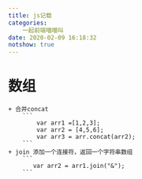 ```yaml
---
title: js记载
categories:
	一起前端喵喵叫
date: 2020-02-09 16:18:32
notshow: true
---
```

 # 数组
	+ 合并concat
		```
			var arr1 =[1,2,3];
			var arr2 = [4,5,6];
			var arr3 = arr.concat(arr2);
		```
	+ join 添加一个连接符，返回一个字符串数组
		```
		   var arr2 = arr1.join("&");
		```
 
